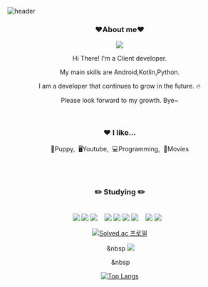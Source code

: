 ![header](https://capsule-render.vercel.app/api?type=Waving&color=00CCFF&fontColor=CCFFFF&text=Welcome&animation=)

<div align="center">
<h3 align="center"><b>❤️About me❤️</b></h3>
<p align="center"><a href="" target="_blank"><img src="https://img.shields.io/badge/BLOG-EA4AAA?style=flat&logo=GitHub Sponsors&logoColor=white"/></a></p>

<p align="center">Hi There! I'm a Client developer.</p>
<p align="center"> My main skills are Android,Kotlin,Python.</p>
<p align="center">I am a developer that continues to grow in the future. 🔥</p>
<p align="center">Please look forward to my growth. Bye~</p>

<br>

<h3>❤️ I like...</h3>
<p>🐶Puppy,&nbsp;&nbsp;🖥Youtube,&nbsp;&nbsp;💻Programming,&nbsp;&nbsp;🎥Movies</p>

<br>
<br>

<h3><b>✏️ Studying ✏️</b></h3>
</br>
<img src="https://img.shields.io/badge/java-007396?style=for-the-badge&logo=java&logoColor=white">
<img src="https://img.shields.io/badge/mysql-4479A1?style=for-the-badge&logo=mysql&logoColor=white">
<img src="https://img.shields.io/badge/Android Studio-3DDC84?style=for-the-badge&logo=Android Studio&logoColor=white"> 
&nbsp;&nbsp
<img src="https://img.shields.io/badge/html5-E34F26?style=for-the-badge&logo=html5&logoColor=white">
<img src="https://img.shields.io/badge/css-1572B6?style=for-the-badge&logo=css3&logoColor=white">
<img src="https://img.shields.io/badge/javascript-F7DF1E?style=for-the-badge&logo=javascript&logoColor=black">
<img src="https://img.shields.io/badge/react-61DAFB?style=for-the-badge&logo=react&logoColor=black">
&nbsp;&nbsp
<img src="https://img.shields.io/badge/github-181717?style=for-the-badge&logo=github&logoColor=#0d1117">
<img src="https://img.shields.io/badge/git-F05032?style=for-the-badge&logo=git&logoColor=white">
&nbsp;&nbsp

[![Solved.ac
프로필](http://mazassumnida.wtf/api/v2/generate_badge?Diamondj={SOFTNY})](https://solved.ac/{SOFTNY})
 
&nbsp;&nbsp
<a href="https://hits.seeyoufarm.com"><img src="https://hits.seeyoufarm.com/api/count/incr/badge.svg?url=https%3A%2F%2Fgithub.com%2Fgjbae1212%2Fhit-counter&count_bg=%234D94FF&title_bg=%23555555&icon=&icon_color=%23E7E7E7&title=hits&edge_flat=false"/></a>

&nbsp;&nbsp 
 
[![Top Langs](https://github-readme-stats.vercel.app/api/top-langs/?username=SOFTNY&layout=compact)](https://github.com/SOFTNY/github-readme-stats)
</div>
